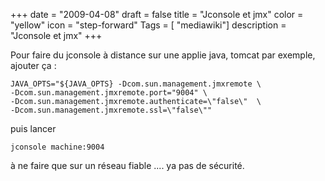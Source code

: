 +++
date = "2009-04-08"
draft = false
title = "Jconsole et jmx"
color = "yellow"
icon = "step-forward"
Tags = [ "mediawiki"]
description = "Jconsole et jmx"
+++

Pour faire du jconsole à distance sur une applie java, tomcat par
exemple, ajouter ça :

    JAVA_OPTS="${JAVA_OPTS} -Dcom.sun.management.jmxremote \
    -Dcom.sun.management.jmxremote.port="9004" \
    -Dcom.sun.management.jmxremote.authenticate=\"false\"  \
    -Dcom.sun.management.jmxremote.ssl=\"false\""

puis lancer

    jconsole machine:9004

à ne faire que sur un réseau fiable .... ya pas de sécurité.
